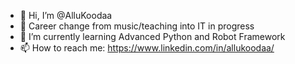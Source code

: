 - 👋 Hi, I’m @AlluKoodaa
- 👀 Career change from music/teaching into IT in progress
- 🌱 I’m currently learning Advanced Python and Robot Framework
- 📫 How to reach me: https://www.linkedin.com/in/allukoodaa/

<!---
AlluKoodaa/AlluKoodaa is a ✨ special ✨ repository because its `README.md` (this file) appears on your GitHub profile.
You can click the Preview link to take a look at your changes.
--->
